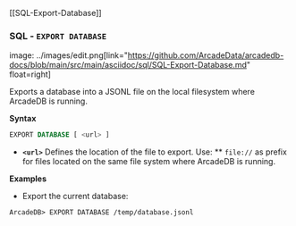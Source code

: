 [[SQL-Export-Database]]

### SQL - `EXPORT DATABASE`

image:
../images/edit.png[link="https://github.com/ArcadeData/arcadedb-docs/blob/main/src/main/asciidoc/sql/SQL-Export-Database.md" float=right]

Exports a database into a JSONL file on the local filesystem where ArcadeDB is running. 

**Syntax**

```sql
EXPORT DATABASE [ <url> ]
```

* **`<url>`** Defines the location of the file to export. Use:
** `file://` as prefix for files located on the same file system where ArcadeDB is running.

**Examples**

- Export the current database: 

```
ArcadeDB> EXPORT DATABASE /temp/database.jsonl
```


